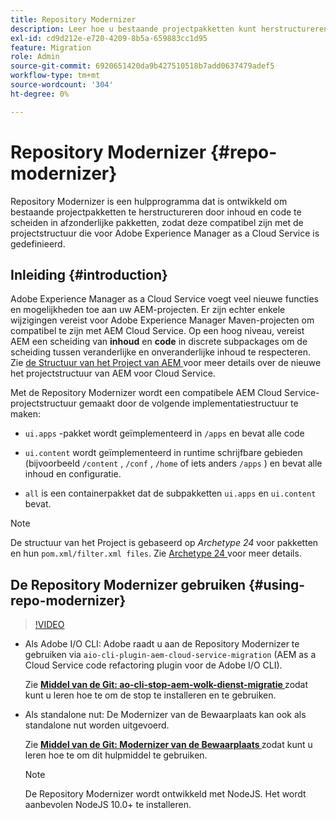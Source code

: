 ```yaml
---
title: Repository Modernizer
description: Leer hoe u bestaande projectpakketten kunt herstructureren en compatibel kunt maken met de projectstructuur die is gedefinieerd voor Adobe Experience Manager as a Cloud Service.
exl-id: cd9d212e-e720-4209-8b5a-659883cc1d95
feature: Migration
role: Admin
source-git-commit: 6920651420da9b427510518b7add0637479adef5
workflow-type: tm+mt
source-wordcount: '304'
ht-degree: 0%

---
```


# Repository Modernizer {#repo-modernizer}

Repository Modernizer is een hulpprogramma dat is ontwikkeld om bestaande projectpakketten te herstructureren door inhoud en code te scheiden in afzonderlijke pakketten, zodat deze compatibel zijn met de projectstructuur die voor Adobe Experience Manager as a Cloud Service is gedefinieerd.

## Inleiding {#introduction}

Adobe Experience Manager as a Cloud Service voegt veel nieuwe functies en mogelijkheden toe aan uw AEM-projecten. Er zijn echter enkele wijzigingen vereist voor Adobe Experience Manager Maven-projecten om compatibel te zijn met AEM Cloud Service. Op een hoog niveau, vereist AEM een scheiding van **inhoud** en **code** in discrete subpackages om de scheiding tussen veranderlijke en onveranderlijke inhoud te respecteren. Zie [ de Structuur van het Project van AEM ](https://experienceleague.adobe.com/docs/experience-manager-cloud-service/content/implementing/developing/aem-project-content-package-structure.html) voor meer details over de nieuwe het projectstructuur van AEM voor Cloud Service.

Met de Repository Modernizer wordt een compatibele AEM Cloud Service-projectstructuur gemaakt door de volgende implementatiestructuur te maken:

* `ui.apps` -pakket wordt geïmplementeerd in `/apps` en bevat alle code

* `ui.content` wordt geïmplementeerd in runtime schrijfbare gebieden (bijvoorbeeld `/content` , `/conf` , `/home` of iets anders `/apps` ) en bevat alle inhoud en configuratie.

* `all` is een containerpakket dat de subpakketten `ui.apps` en `ui.content` bevat.

>[!NOTE]
>
>De structuur van het Project is gebaseerd op *Archetype 24* voor pakketten en hun `pom.xml/filter.xml files`. Zie [ Archetype 24 ](https://github.com/adobe/aem-project-archetype) voor meer details.

## De Repository Modernizer gebruiken {#using-repo-modernizer}

>[!VIDEO](https://video.tv.adobe.com/v/333057/?quality=12&learn=on)

* Als Adobe I/O CLI: Adobe raadt u aan de Repository Modernizer te gebruiken via `aio-cli-plugin-aem-cloud-service-migration` (AEM as a Cloud Service code refactoring plugin voor de Adobe I/O CLI).

  Zie **[Middel van de Git: ao-cli-stop-aem-wolk-dienst-migratie ](https://github.com/adobe/aio-cli-plugin-aem-cloud-service-migration#introduction)** zodat kunt u leren hoe te om de stop te installeren en te gebruiken.

* Als standalone nut: De Modernizer van de Bewaarplaats kan ook als standalone nut worden uitgevoerd.

  Zie **[Middel van de Git: Modernizer van de Bewaarplaats ](https://github.com/adobe/aem-cloud-service-source-migration/tree/master/packages/repository-modernizer)** zodat kunt u leren hoe te om dit hulpmiddel te gebruiken.

  >[!NOTE]
  >
  >De Repository Modernizer wordt ontwikkeld met NodeJS. Het wordt aanbevolen NodeJS 10.0+ te installeren.
